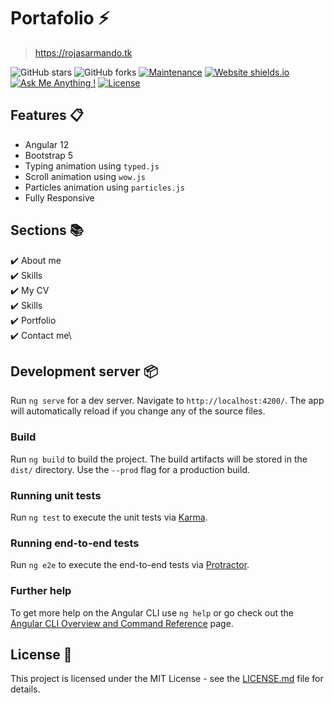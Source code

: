 # Portafolio ⚡️

> https://rojasarmando.tk

![GitHub stars](https://img.shields.io/github/stars/rojasarmando/portafolio)
![GitHub forks](https://img.shields.io/github/forks/rojasarmando/portafolio)
[![Maintenance](https://img.shields.io/badge/maintained-yes-green.svg)](https://github.com/rojasarmando/portafolio/commits/master)
[![Website shields.io](https://img.shields.io/badge/website-up-blue)](http://rojasarmando.tk/)
[![Ask Me Anything !](https://img.shields.io/badge/ask%20me-linkedin-1abc9c.svg)](https://www.linkedin.com/in/rojasarmando/)
[![License](http://img.shields.io/:license-mit-blue.svg?style=flat-square)](http://badges.mit-license.org)

## Features 📋

- Angular 12
- Bootstrap 5
- Typing animation using `typed.js`
- Scroll animation using `wow.js`
- Particles animation using `particles.js`
- Fully Responsive

## Sections 📚

✔️ About me\
✔️ Skills\
✔️ My CV \
✔️ Skills \
✔️ Portfolio\
✔️ Contact me\

## Development server 📦

Run `ng serve` for a dev server. Navigate to `http://localhost:4200/`. The app will automatically reload if you change any of the source files.

### Build

Run `ng build` to build the project. The build artifacts will be stored in the `dist/` directory. Use the `--prod` flag for a production build.

### Running unit tests

Run `ng test` to execute the unit tests via [Karma](https://karma-runner.github.io).

### Running end-to-end tests

Run `ng e2e` to execute the end-to-end tests via [Protractor](http://www.protractortest.org/).

### Further help

To get more help on the Angular CLI use `ng help` or go check out the [Angular CLI Overview and Command Reference](https://angular.io/cli) page.

## License 📄

This project is licensed under the MIT License - see the [LICENSE.md](./LICENSE) file for details.
